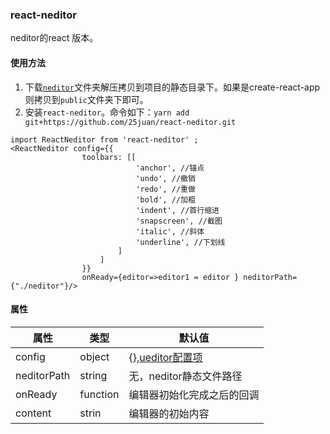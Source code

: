 ### react-neditor
neditor的react 版本。
#### 使用方法
1. 下载[`neditor`](https://www.notadd.com/download/neditor/Neditor-next-master.tar.xz)文件夹解压拷贝到项目的静态目录下。如果是create-react-app则拷贝到`public`文件夹下即可。
2. 安装`react-neditor`。命令如下：`yarn add git+https://github.com/25juan/react-neditor.git`

```
import ReactNeditor from 'react-neditor' ;
<ReactNeditor config={{
                toolbars: [[
                            'anchor', //锚点
                            'undo', //撤销
                            'redo', //重做
                            'bold', //加粗
                            'indent', //首行缩进
                            'snapscreen', //截图
                            'italic', //斜体
                            'underline', //下划线
                        ]
                    ]
                }}
                onReady={editor=>editor1 = editor } neditorPath={"./neditor"}/>
```
#### 属性
|属性|类型|默认值|
-|-|-
|config|object|{},[ueditor配置项](http://fex.baidu.com/ueditor/)|
|neditorPath|string|无，neditor静态文件路径|
|onReady|function|编辑器初始化完成之后的回调|
|content|strin|编辑器的初始内容|
